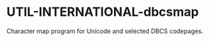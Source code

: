 UTIL-INTERNATIONAL-dbcsmap
==========================

Character map program for Unicode and selected DBCS codepages.
